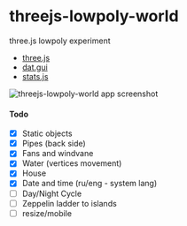 # threejs-lowpoly-world
three.js lowpoly experiment


* [three.js](https://threejs.org/)
* [dat.gui](https://workshop.chromeexperiments.com/examples/gui/)
* [stats.js](https://github.com/mrdoob/stats.js/)


![threejs-lowpoly-world app screenshot](https://image.ibb.co/hkW6i6/threejs_lowpoly_world.jpg)


#### Todo
- [x] Static objects
- [x] Pipes (back side)
- [x] Fans and windvane
- [x] Water (vertices movement)
- [x] House
- [x] Date and time (ru/eng - system lang)
- [ ] Day/Night Cycle
- [ ] Zeppelin ladder to islands
- [ ] resize/mobile
